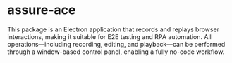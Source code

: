 # assure-ace
This package is an Electron application that records and replays browser interactions, making it suitable for E2E testing and RPA automation. All operations—including recording, editing, and playback—can be performed through a window-based control panel, enabling a fully no-code workflow.
